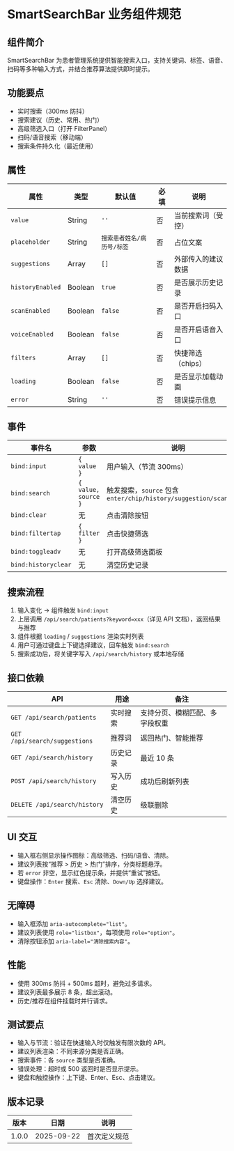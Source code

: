 ﻿# SmartSearchBar 业务组件规范

## 组件简介

SmartSearchBar 为患者管理系统提供智能搜索入口，支持关键词、标签、语音、扫码等多种输入方式，并结合推荐算法提供即时提示。

## 功能要点

- 实时搜索（300ms 防抖）
- 搜索建议（历史、常用、热门）
- 高级筛选入口（打开 FilterPanel）
- 扫码/语音搜索（移动端）
- 搜索条件持久化（最近使用）

## 属性

| 属性             | 类型    | 默认值                     | 必填 | 说明               |
| ---------------- | ------- | -------------------------- | ---- | ------------------ |
| `value`          | String  | `''`                       | 否   | 当前搜索词（受控） |
| `placeholder`    | String  | `搜索患者姓名/病历号/标签` | 否   | 占位文案           |
| `suggestions`    | Array   | `[]`                       | 否   | 外部传入的建议数据 |
| `historyEnabled` | Boolean | `true`                     | 否   | 是否展示历史记录   |
| `scanEnabled`    | Boolean | `false`                    | 否   | 是否开启扫码入口   |
| `voiceEnabled`   | Boolean | `false`                    | 否   | 是否开启语音入口   |
| `filters`        | Array   | `[]`                       | 否   | 快捷筛选（chips）  |
| `loading`        | Boolean | `false`                    | 否   | 是否显示加载动画   |
| `error`          | String  | `''`                       | 否   | 错误提示信息       |

## 事件

| 事件名              | 参数                | 说明                                                               |
| ------------------- | ------------------- | ------------------------------------------------------------------ |
| `bind:input`        | `{ value }`         | 用户输入（节流 300ms）                                             |
| `bind:search`       | `{ value, source }` | 触发搜索，`source` 包含 `enter/chip/history/suggestion/scan/voice` |
| `bind:clear`        | 无                  | 点击清除按钮                                                       |
| `bind:filtertap`    | `{ filter }`        | 点击快捷筛选                                                       |
| `bind:toggleadv`    | 无                  | 打开高级筛选面板                                                   |
| `bind:historyclear` | 无                  | 清空历史记录                                                       |

## 搜索流程

1. 输入变化 → 组件触发 `bind:input`
2. 上层调用 `/api/search/patients?keyword=xxx`（详见 API 文档），返回结果与推荐
3. 组件根据 `loading` / `suggestions` 渲染实时列表
4. 用户可通过键盘上下键选择建议，回车触发 `bind:search`
5. 搜索成功后，将关键字写入 `/api/search/history` 或本地存储

## 接口依赖

| API                           | 用途     | 备注                           |
| ----------------------------- | -------- | ------------------------------ |
| `GET /api/search/patients`    | 实时搜索 | 支持分页、模糊匹配、多字段权重 |
| `GET /api/search/suggestions` | 推荐词   | 返回热门、智能推荐             |
| `GET /api/search/history`     | 历史记录 | 最近 10 条                     |
| `POST /api/search/history`    | 写入历史 | 成功后刷新列表                 |
| `DELETE /api/search/history`  | 清空历史 | 级联删除                       |

## UI 交互

- 输入框右侧显示操作图标：高级筛选、扫码/语音、清除。
- 建议列表按“推荐 > 历史 > 热门”排序，分类标题悬浮。
- 若 `error` 非空，显示红色提示条，并提供“重试”按钮。
- 键盘操作：`Enter` 搜索、`Esc` 清除、`Down/Up` 选择建议。

## 无障碍

- 输入框添加 `aria-autocomplete="list"`。
- 建议列表使用 `role="listbox"`，每项使用 `role="option"`。
- 清除按钮添加 `aria-label="清除搜索内容"`。

## 性能

- 使用 300ms 防抖 + 500ms 超时，避免过多请求。
- 建议列表最多展示 8 条，超出滚动。
- 历史/推荐在组件挂载时并行请求。

## 测试要点

- 输入与节流：验证在快速输入时仅触发有限次数的 API。
- 建议列表渲染：不同来源分类是否正确。
- 搜索事件：各 `source` 类型是否准确。
- 错误处理：超时或 500 返回时是否显示提示。
- 键盘和触控操作：上下键、Enter、Esc、点击建议。

## 版本记录

| 版本  | 日期       | 说明         |
| ----- | ---------- | ------------ |
| 1.0.0 | 2025-09-22 | 首次定义规范 |
